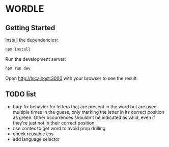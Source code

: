 # WORDLE

## Getting Started

Install the dependencies:
```bash
npm install
```

Run the development server:
```bash
npm run dev
```

Open [http://localhost:3000](http://localhost:3000) with your browser to see the result.

## TODO list
- bug: fix behavior for letters that are present in the word but are used multiple times in the guess, only marking the letter in its correct position as green. Other occurrences shouldn't be indicated as valid, even if they're just not in their correct position.
- use contex to get word to avoid prop drilling
- check reusable css
- add language selector
